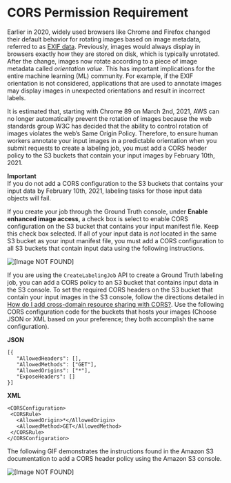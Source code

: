 # CORS Permission Requirement<a name="sms-cors-update"></a>

Earlier in 2020, widely used browsers like Chrome and Firefox changed their default behavior for rotating images based on image metadata, referred to as [EXIF data](https://en.wikipedia.org/wiki/Exif)\. Previously, images would always display in browsers exactly how they are stored on disk, which is typically unrotated\. After the change, images now rotate according to a piece of image metadata called *orientation value*\. This has important implications for the entire machine learning \(ML\) community\. For example, if the EXIF orientation is not considered, applications that are used to annotate images may display images in unexpected orientations and result in incorrect labels\. 

It is estimated that, starting with Chrome 89 on March 2nd, 2021, AWS can no longer automatically prevent the rotation of images because the web standards group W3C has decided that the ability to control rotation of images violates the web’s Same Origin Policy\. Therefore, to ensure human workers annotate your input images in a predictable orientation when you submit requests to create a labeling job, you must add a CORS header policy to the S3 buckets that contain your input images by February 10th, 2021\.

**Important**  
If you do not add a CORS configuration to the S3 buckets that contains your input data by February 10th, 2021, labeling tasks for those input data objects will fail\.

If you create your job through the Ground Truth console, under **Enable enhanced image access**, a check box is select to enable CORS configuration on the S3 bucket that contains your input manifest file\. Keep this check box selected\. If all of your input data is *not* located in the same S3 bucket as your input manifest file, you must add a CORS configuration to all S3 buckets that contain input data using the following instructions\.

![\[Image NOT FOUND\]](http://docs.aws.amazon.com/sagemaker/latest/dg/images/sms/cors-checkbox.png)

If you are using the `CreateLabelingJob` API to create a Ground Truth labeling job, you can add a CORS policy to an S3 bucket that contains input data in the S3 console\. To set the required CORS headers on the S3 bucket that contain your input images in the S3 console, follow the directions detailed in [How do I add cross\-domain resource sharing with CORS?](https://docs.aws.amazon.com/AmazonS3/latest/user-guide/add-cors-configuration.html)\. Use the following CORS configuration code for the buckets that hosts your images \(Choose JSON or XML based on your preference; they both accomplish the same configuration\)\.

**JSON**

```
[{
   "AllowedHeaders": [],
   "AllowedMethods": ["GET"],
   "AllowedOrigins": ["*"],
   "ExposeHeaders": []
}]
```

**XML**

```
<CORSConfiguration>
 <CORSRule>
   <AllowedOrigin>*</AllowedOrigin>
   <AllowedMethod>GET</AllowedMethod>
 </CORSRule>
</CORSConfiguration>
```

The following GIF demonstrates the instructions found in the Amazon S3 documentation to add a CORS header policy using the Amazon S3 console\.

![\[Image NOT FOUND\]](http://docs.aws.amazon.com/sagemaker/latest/dg/images/sms/gifs/cors-config.gif)